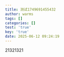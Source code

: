 ```yaml
---
title: 测试1749691455432
author: warms
tags: []
categories: []
test: 'true'
key: 'true'
date: 2025-06-12 09:24:19
---
```

21321321
